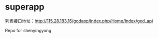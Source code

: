 superapp
========

列表接口地址：http://115.28.183.16/godapp/index.php/Home/Index/god_api

Repo for shenyingyong
